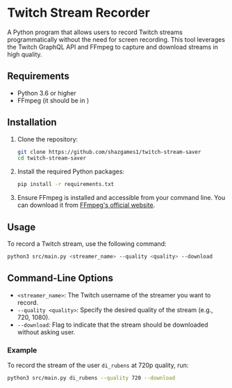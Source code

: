 # Twitch Stream Recorder

A Python program that allows users to record Twitch streams programmatically without the need for screen recording. This tool leverages the Twitch GraphQL API and FFmpeg to capture and download streams in high quality.

## Requirements

- Python 3.6 or higher
- FFmpeg (it should be in )

## Installation

1. Clone the repository:

   ```bash
   git clone https://github.com/shazgames1/twitch-stream-saver
   cd twitch-stream-saver
   ```

2. Install the required Python packages:

   ```bash
   pip install -r requirements.txt
   ```

3. Ensure FFmpeg is installed and accessible from your command line. You can download it from [FFmpeg's official website](https://ffmpeg.org/download.html).

## Usage

To record a Twitch stream, use the following command:

```bash
python3 src/main.py <streamer_name> --quality <quality> --download
```

## Command-Line Options

- `<streamer_name>`: The Twitch username of the streamer you want to record.
- `--quality <quality>`: Specify the desired quality of the stream (e.g., 720, 1080).
- `--download`: Flag to indicate that the stream should be downloaded without asking user.

### Example

To record the stream of the user `di_rubens` at 720p quality, run:

```bash
python3 src/main.py di_rubens --quality 720 --download
```
